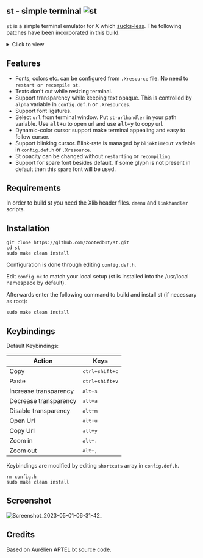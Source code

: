 ## st - simple terminal ![st](https://img.shields.io/static/v1?label=st&message=0.9&color=blue&style=flat-square)

`st` is a simple terminal emulator for X which [sucks-less](https://git.suckless.org/st/). The following patches have been incorporated in this build.

<details><summary>Click to view</summary>

- [st-alpha](https://st.suckless.org/patches/alpha/st-alpha-20220206-0.8.5.diff) - Allow `st` to have transparency while keeping text opaque.
- [st-anysize](https://st.suckless.org/patches/anysize/st-anysize-20220718-baa9357.diff) - Allows st to resize to any pixel size.
- [st-bold-is-not-bright](https://st.suckless.org/patches/bold-is-not-bright/st-bold-is-not-bright-20190127-3be4cf1.diff) - This patch makes bold text rendered simply as bold, leaving the color unaffected.
- [st-boxdraw](https://st.suckless.org/patches/boxdraw/st-boxdraw_v2-0.8.5.diff) - This patch adds options to render most of the lines/blocks characters without using the font so that they align perfectly regardless of font, size.
- [st-charoffsets](https://st.suckless.org/patches/charoffsets/st-charoffsets-20220311-0.8.5.diff) - This patch allow you to adjust the glyph position, so it doesn't get clipped short.
- [dont-cut-text]() - Allow us to resize terminal window without cutting text.
- [st-dynamic-cursor-color](https://st.suckless.org/patches/dynamic-cursor-color/st-dynamic-cursor-color-0.9.diff) - Swaps the colors of your cursor and the character you're currently on.
- [st-externalpipe](https://st.suckless.org/patches/externalpipe/st-externalpipe-0.8.4.diff) - Reading and writing `st's` screen through a pipe.
- [st-glyph-wide-support-boxdraw](https://st.suckless.org/patches/glyph_wide_support/st-glyph-wide-support-boxdraw-20220411-ef05519.diff) - This patch fixes wide glyphs truncation.
- [st-ligatures-boxdraw](https://st.suckless.org/patches/ligatures/0.9/st-ligatures-boxdraw-20221120-0.9.diff) - Add support for ligatures.
- [st-scrollback](https://st.suckless.org/patches/scrollback/) - Add `scrollback` support to terminal.
- [st-xresources-with-reload-signal](https://st.suckless.org/patches/xresources/) - Allow changing terminal colors,fonts etc. without `recompiling or restarting` `st` from `.xresource` file.
- [st-blinking_cursor](https://st.suckless.org/patches/blinking_cursor/st-blinking_cursor-20211116-2f6e597.diff) - This patch allows the use of a blinking cursor.
- [st-xresources](https://st.suckless.org/patches/xresources/st-xresources-20200604-9ba7ecf.diff) - This patch adds the ability to configure st via `Xresources`. At startup, st will read and apply the resources named in the resources[] array in `config.h`.
- [st-font2](https://st.suckless.org/patches/font2/st-font2-0.8.5.diff) - This patch allows to add spare font besides default. Some glyphs can be not present in default font. For this glyphs st uses font-config and try to find them in font cache first.

</details>

## Features

- Fonts, colors etc. can be configured from `.Xresource` file. No need to `restart or recompile st`.
- Texts don't cut while resizing terminal.
- Support transparency while keeping text opaque. This is controlled by `alpha` variable in `config.def.h` or `.Xresources`.
- Support font ligatures.
- Select `url` from terminal window. Put `st-urlhandler` in your path variable. Use <kbd>alt+u</kbd> to open url and use <kbd>alt+y</kbd> to copy url.
- Dynamic-color cursor support make terminal appealing and easy to follow cursor.
- Support blinking cursor. Blink-rate is managed by `blinktimeout` variable in `config.def.h` or `.Xresource`.
- St opacity can be changed without `restarting` or `recompiling`.
- Support for spare font besides default. If some glyph is not present in default then this `spare` font will be used.

## Requirements

In order to build st you need the Xlib header files. `dmenu` and `linkhandler` scripts.

## Installation

```
git clone https://github.com/zootedb0t/st.git
cd st
sudo make clean install
```

Configuration is done through editing `config.def.h`.

Edit `config.mk` to match your local setup (st is installed into
the /usr/local namespace by default).

Afterwards enter the following command to build and install st (if necessary as root):

```
sudo make clean install
```

## Keybindings

Default Keybindings:

<!-- prettier-ignore -->
| Action                | Keys                   |
|-----------------------|------------------------|
| Copy                  | <kbd>ctrl+shift+c</kbd>|
| Paste                 | <kbd>ctrl+shift+v</kbd>|
| Increase transparency | <kbd>alt+s</kbd>       |
| Decrease transparency | <kbd>alt+a</kbd>       |
| Disable transparency  | <kbd>alt+m</kbd>       |
| Open Url              | <kbd>alt+u</kbd>       |
| Copy Url              | <kbd>alt+y</kbd>       |
| Zoom in               | <kbd>alt+.</kbd>       |
| Zoom out              | <kbd>alt+,</kbd>       |

Keybindings are modified by editing `shortcuts` array in `config.def.h`.

```
rm config.h
sudo make clean install
```

## Screenshot

![Screenshot_2023-05-01-06-31-42_](https://user-images.githubusercontent.com/62596687/235456160-56baadd5-2099-4ed1-9a84-59f6d9b0c5d6.png)

## Credits

Based on Aurélien APTEL <aurelien dot aptel at gmail dot com> bt source code.
